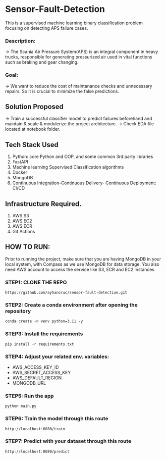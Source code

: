 # Sensor-Fault-Detection
This is a supervised machine learning  binary classification problem focusing on detecting APS failure cases.
### Description: 
-> The Scania Air Pressure System(APS) is an integral component in heavy trucks, responsible for generating pressurized air used in vital functions such as braking and gear changing.
### Goal: 
-> We want to reduce the cost of maintanance checks and unnecessary repairs. So it is crucial to minimize the false predictions. 

## Solution Proposed
-> Train a successful classifier model to predict failures beforehand and maintain & scale & modulerize the project architecture.
-> Check EDA file located at notebook folder.

## Tech Stack Used
1. Python: core Python and OOP, and some common 3rd party libraries
2. FastAPI
3. Machine learning Supervised Classification algorithms
4. Docker
5. MongoDB
6. Continuous Integration-Continuous Delivery- Continuous Deployment: CI/CD


## Infrastructure Required.

1. AWS S3
2. AWS EC2
3. AWS ECR
4. Git Actions

## HOW TO RUN:
Prior to running the project, make sure that you are having MongoDB in your local system, with Compass as we use MongoDB for data storage. You also need AWS account to access the service like S3, ECR and EC2 instances.

### STEP1: CLONE THE REPO
`https://github.com/ayhanoruc/sensor-fault-detection.git`

### STEP2: Create a conda environment after opening the repository
`conda create -n venv python=3.11 -y`

### STEP3: Install the requirements
`pip install -r requirements.txt`

### STEP4: Adjust your related env. variables:
  - AWS_ACCESS_KEY_ID
  - AWS_SECRET_ACCESS_KEY
  - AWS_DEFAULT_REGION
  - MONGODB_URL

### STEP5: Run the app
`python main.py`

### STEP6: Train the model through this route
`http://localhost:8080/train`

### STEP7: Predict with your dataset through this route
`http://localhost:8080/predict`




